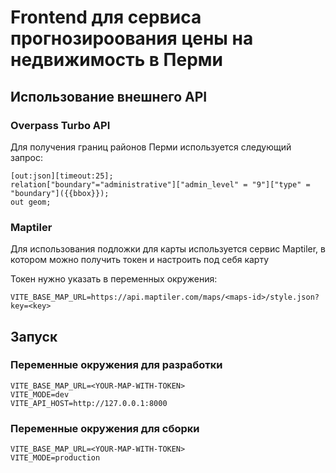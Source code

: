 # Frontend для сервиса прогнозироования цены на недвижимость в Перми

## Использование внешнего API

### Overpass Turbo API

Для получения границ районов Перми используется следующий запрос:
```overpass-turbo
[out:json][timeout:25];
relation["boundary"="administrative"]["admin_level" = "9"]["type" = "boundary"]({{bbox}});
out geom;
```

### Maptiler

Для использования подложки для карты используется сервис Maptiler, в котором можно получить токен и настроить под себя карту

Токен нужно указать в переменных окружения:
```env
VITE_BASE_MAP_URL=https://api.maptiler.com/maps/<maps-id>/style.json?key=<key>
```

## Запуск

### Переменные окружения для разработки

```env
VITE_BASE_MAP_URL=<YOUR-MAP-WITH-TOKEN>
VITE_MODE=dev
VITE_API_HOST=http://127.0.0.1:8000
```

### Переменные окружения для сборки

```env
VITE_BASE_MAP_URL=<YOUR-MAP-WITH-TOKEN>
VITE_MODE=production
```
